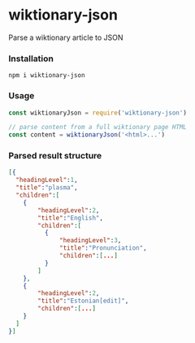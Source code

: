 # wiktionary-json
Parse a wiktionary article to JSON

### Installation
`npm i wiktionary-json`

### Usage
```js
const wiktionaryJson = require('wiktionary-json')

// parse content from a full wiktionary page HTML
const content = wiktionaryJson('<html>...')
```

### Parsed result structure
```json
[{
  "headingLevel":1,
  "title":"plasma",
  "children":[
    {
        "headingLevel":2,
        "title":"English",
        "children":[
          {
              "headingLevel":3,
              "title":"Pronunciation",
              "children":[...]
          }
        ]
    },
    {
        "headingLevel":2,
        "title":"Estonian[edit]",
        "children":[...]
    }
  ]
}]
```
